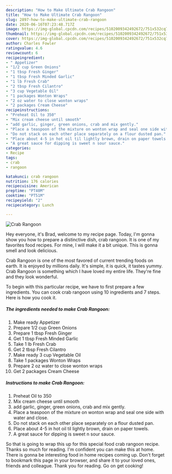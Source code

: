 ```yaml
---
description: "How to Make Ultimate Crab Rangoon"
title: "How to Make Ultimate Crab Rangoon"
slug: 2897-how-to-make-ultimate-crab-rangoon
date: 2020-06-16T07:23:48.717Z
image: https://img-global.cpcdn.com/recipes/5102009342492672/751x532cq70/crab-rangoon-recipe-main-photo.jpg
thumbnail: https://img-global.cpcdn.com/recipes/5102009342492672/751x532cq70/crab-rangoon-recipe-main-photo.jpg
cover: https://img-global.cpcdn.com/recipes/5102009342492672/751x532cq70/crab-rangoon-recipe-main-photo.jpg
author: Charles Fowler
ratingvalue: 4.6
reviewcount: 6
recipeingredient:
- " Appetizer"
- "1/2 cup Green Onions"
- "1 tbsp Fresh Ginger"
- "1 tbsp Fresh Minded Garlic"
- "1 lb Fresh Crab"
- "2 tbsp Fresh Cilantro"
- "3 cup Vegetable Oil"
- "1 packages Wonton Wraps"
- "2 oz water to close wonton wraps"
- "2 packages Cream Cheese"
recipeinstructions:
- "Preheat Oil to 350"
- "Mix cream cheese until smooth"
- "add garlic, ginger, green onions, crab and mix gently."
- "Place a teaspoon of the mixture on wonton wrap and seal one side with water and close."
- "Do not stack on each other place separately on a flour dusted pan."
- "Place about 4-5 in hot oil til lightly brown, drain on paper towels."
- "A great sauce for dipping is sweet n sour sauce."
categories:
- Recipe
tags:
- crab
- rangoon

katakunci: crab rangoon 
nutrition: 176 calories
recipecuisine: American
preptime: "PT40M"
cooktime: "PT51M"
recipeyield: "2"
recipecategory: Lunch

---
```



![Crab Rangoon](https://img-global.cpcdn.com/recipes/5102009342492672/751x532cq70/crab-rangoon-recipe-main-photo.jpg)

Hey everyone, it's Brad, welcome to my recipe page. Today, I'm gonna show you how to prepare a distinctive dish, crab rangoon. It is one of my favorites food recipes. For mine, I will make it a bit unique. This is gonna smell and look delicious.

Crab Rangoon is one of the most favored of current trending foods on earth. It is enjoyed by millions daily. It's simple, it is quick, it tastes yummy. Crab Rangoon is something which I have loved my entire life. They're fine and they look wonderful.




To begin with this particular recipe, we have to first prepare a few ingredients. You can cook crab rangoon using 10 ingredients and 7 steps. Here is how you cook it.

<!--inarticleads1-->

##### The ingredients needed to make Crab Rangoon:

1. Make ready  Appetizer
1. Prepare 1/2 cup Green Onions
1. Prepare 1 tbsp Fresh Ginger
1. Get 1 tbsp Fresh Minded Garlic
1. Take 1 lb Fresh Crab
1. Get 2 tbsp Fresh Cilantro
1. Make ready 3 cup Vegetable Oil
1. Take 1 packages Wonton Wraps
1. Prepare 2 oz water to close wonton wraps
1. Get 2 packages Cream Cheese




<!--inarticleads2-->

##### Instructions to make Crab Rangoon:

1. Preheat Oil to 350
1. Mix cream cheese until smooth
1. add garlic, ginger, green onions, crab and mix gently.
1. Place a teaspoon of the mixture on wonton wrap and seal one side with water and close.
1. Do not stack on each other place separately on a flour dusted pan.
1. Place about 4-5 in hot oil til lightly brown, drain on paper towels.
1. A great sauce for dipping is sweet n sour sauce.




So that is going to wrap this up for this special food crab rangoon recipe. Thanks so much for reading. I'm confident you can make this at home. There is gonna be interesting food in home recipes coming up. Don't forget to bookmark this page in your browser, and share it to your loved ones, friends and colleague. Thank you for reading. Go on get cooking!

